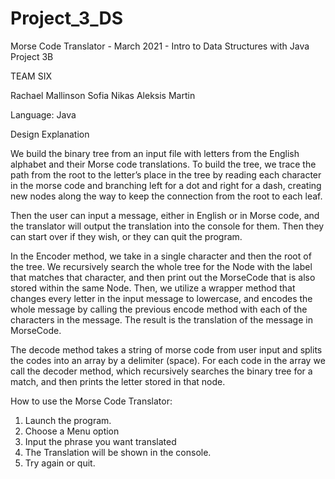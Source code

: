 # Project_3_DS

Morse Code Translator - March 2021 - Intro to Data Structures with Java Project 3B

TEAM SIX

Rachael Mallinson
Sofia Nikas
Aleksis Martin

Language: Java

Design Explanation

We build the binary tree from an input file with letters from the English alphabet and their Morse code translations. To build the tree, we trace the path from the root to the letter’s place in the tree by reading each character in the morse code and branching left for a dot and right for a dash, creating new nodes along the way to keep the connection from the root to each leaf.

Then the user can input a message, either in English or in Morse code, and the translator will output the translation into the console for them. Then they can start over if they wish, or they can quit the program.

In the Encoder method, we take in a single character and then the root of the tree. We recursively search the whole tree for the Node with the label that matches that character, and then print out the MorseCode that is also stored within the same Node. Then, we utilize a wrapper method that changes every letter in the input message to lowercase, and  encodes the whole message by calling the previous encode method with each of the characters in the message. The result is the translation of the message in MorseCode.

The decode method takes a string of morse code from user input and splits the codes into an array by a delimiter (space). For each code in the array we call the decoder method, which recursively searches the binary tree for a match, and then prints the letter stored in that node.

How to use the Morse Code Translator:

1) Launch the program.
2) Choose a Menu option
3) Input the phrase you want translated
4) The Translation will be shown in the console.
5) Try again or quit.

